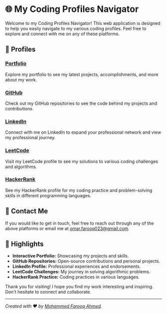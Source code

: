 # 🌐 My Coding Profiles Navigator

Welcome to my Coding Profiles Navigator! This web application is designed to help you easily navigate to my various coding profiles. Feel free to explore and connect with me on any of these platforms.

## 🚀 Profiles

### [Portfolio](#)

Explore my portfolio to see my latest projects, accomplishments, and more about my work.

### [GitHub](https://github.com/Farooq-Mohammed)

Check out my GitHub repositories to see the code behind my projects and contributions.

### [LinkedIn](https://www.linkedin.com/in/mohdfarooqahmed/)

Connect with me on LinkedIn to expand your professional network and view my professional journey.

### [LeetCode](https://leetcode.com/u/18211a05h5/)

Visit my LeetCode profile to see my solutions to various coding challenges and algorithms.

### [HackerRank](https://www.hackerrank.com/profile/omar_farooq023)

See my HackerRank profile for my coding practice and problem-solving skills in different programming languages.

## 📱 Contact Me

If you would like to get in touch, feel free to reach out through any of the above platforms or email me at [omar.farooq023@gmail.com](omar.farooq023@gmail.com).

## 🌟 Highlights

- **Interactive Portfolio:** Showcasing my projects and skills.
- **GitHub Repositories:** Open-source contributions and personal projects.
- **LinkedIn Profile:** Professional experiences and endorsements.
- **LeetCode Challenges:** My journey in solving algorithmic problems.
- **HackerRank Practice:** Coding practices in various languages.

Thank you for visiting! I hope you find my work interesting and inspiring. Don't hesitate to connect and collaborate.

---

_Created with ❤️ by [Mohammed Farooq Ahmed](#)._
